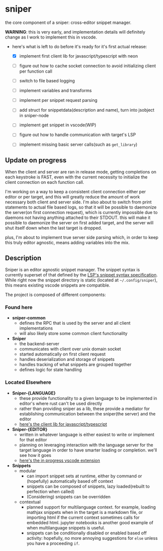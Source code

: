 # sniper

the core component of a sniper: cross-editor snippet manager.

**WARNING**: this is very early, and implementation details will definitely change as I work to implement this in vscode. 

- here's what is left to do before it's ready for it's first actual release:
  
  
  - [x] implement first client lib for javascript/typescript with neon
  - [ ] figure out how to cache socket connection to avoid initializing client per function call
  - [ ] switch to file based logging
  - [ ] implement variables and transforms
  - [ ] implement per snippet request parsing
  - [ ] add struct for snippetdata(description and name), turn into jsobject in sniper-node
  - [ ] implement get snippet in vscode(WIP)
  - [ ] figure out how to handle communication with target's LSP
  - [ ] implement missing basic server calls(such as `get_library`)


## Update on progress

When the client and server are ran in release mode, getting completions on each keystroke is FAST, even with the current necessity to initialize the client connection on each function call. 

I'm working on a way to keep a consistent client connection either per editor or per target, and this will greatly reduce the amount of work necessary both client and server side. I'm also about to switch from print statements to actual file based logs, so that it will be possible to daemonize the server(on first connection request), which is currently impossible due to daemons not having anything attached to their STDOUT. this will make it possible to daemonize the server on first added target, and the server will shut itself down when the last target is dropped. 

plus, I'm about to implement true server side parsing which, in order to keep this truly editor agnostic, means adding variables into the mix.
## Description 

Sniper is an editor agnostic snippet manager. The snippet syntax is currently superset of that defined by the [LSP's snippet syntax specification](https://github.com/microsoft/language-server-protocol/blob/master/snippetSyntax.md). While right now the snippet directory is static (located at `~/.config/sniper`), this means existing vscode snippets are compatible.

The project is composed of different components:

### Found here
- **sniper-common**
  - defines the RPC that is used by the server and all client implementations
  - will also likely store some common client functionality
- **Sniper**
  - the backend-server
  - communicates with client over unix domain socket
  - started automatically on first client request
  - handles deserialization and storage of snippets
  - handles tracking of what snippets are grouped together
  - defines logic for state handling
### Located Elsewhere
- **Sniper-{LANGUAGE}**
  - these provide functionality to a given language to be implemented in editor's where rust can't be used directly
  - rather than providing sniper as a lib, these provide a mediator for establishing communication between the sniper(the server) and the editor
  - [here's the client lib for javascript/typescript](https://github.com/skewballfox/sniper-node)
- **Sniper-{EDITOR}**
  - written in whatever language is either easiest to write or implement for that editor
  - planning on leveraging interaction with the language server for the target language in order to have smarter loading or completion. we'll see how it goes
  - [here's the in progress vscode extension](https://github.com/skewballfox/sniper-code)
- **Snippets**
  - modular
    - can import snippet sets at runtime, either by command or (hopefully) automatically based off context
    - snippets can be composed of snippets, lazy loaded(rebuilt to perfection when called)
    - (Considering) snippets can be overridden 
  - contextual
    - planned support for multilanguage context. for example, loading mathjax snippets when in the target is a markdown file, or importing html if the current context sometimes calls for embedded html. jupyter notebooks is another good example of when multilanguage snippets is useful. 
    - snippets can be conditionally disabled or enabled based off activity: hopefully, no more annoying suggestions for `else` unless you have a proceeding `if`.
  
